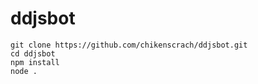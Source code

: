 # ddjsbot
```
git clone https://github.com/chikenscrach/ddjsbot.git
cd ddjsbot
npm install
node .
```

